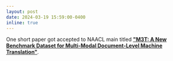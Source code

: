 ```yaml
---
layout: post
date: 2024-03-19 15:59:00-0400
inline: true
---
```


One short paper got accepted to NAACL main titled <a href="https://arxiv.org/pdf/2310.16356.pdf"><strong>"M3T: A New Benchmark Dataset for Multi-Modal Document-Level Machine Translation"</strong></a>.
